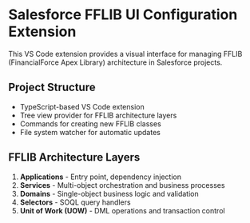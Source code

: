 # Salesforce FFLIB UI Configuration Extension

This VS Code extension provides a visual interface for managing FFLIB (FinancialForce Apex Library) architecture in Salesforce projects.

## Project Structure
- TypeScript-based VS Code extension
- Tree view provider for FFLIB architecture layers
- Commands for creating new FFLIB classes
- File system watcher for automatic updates

## FFLIB Architecture Layers
1. **Applications** - Entry point, dependency injection
2. **Services** - Multi-object orchestration and business processes
3. **Domains** - Single-object business logic and validation
4. **Selectors** - SOQL query handlers
5. **Unit of Work (UOW)** - DML operations and transaction control
